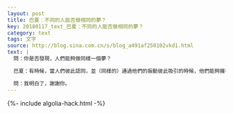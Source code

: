 ```yaml
---
layout: post
title: 巴夏：不同的人能否做相同的夢？
key: 20180117_text_巴夏：不同的人能否做相同的夢？
category: text
tags: 文字
source: http://blog.sina.com.cn/s/blog_a491af250102vkd1.html
text: |
  問：你是否發現，人們能夠做同樣一個夢？

  巴夏：有時候，當人們彼此認同，並（同樣的）通過他們的振動彼此吸引的時候，他們能夠擁有類似的體驗，能夠在許多不同層面的體驗中互動。有時候，當他們（在物質的夢中）醒來時，他們會記住這些體驗，並把它回憶為擁有（這種所謂的）同一個夢（這樣的形式）。

  問：我明白了，謝謝你。
---
```


{%- include algolia-hack.html -%}

